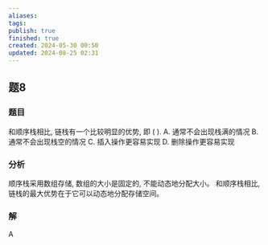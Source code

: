 ```yaml
---
aliases: 
tags: 
publish: true
finished: true
created: 2024-05-30 00:50
updated: 2024-08-25 02:31
---
```

## 题8
### 题目
和顺序栈相比, 链栈有一个比较明显的优势, 即 ( ).
A. 通常不会出现栈满的情况 
B. 通常不会出现栈空的情况
C. 插入操作更容易实现 
D. 删除操作更容易实现
### 分析
顺序栈采用数组存储, 数组的大小是固定的, 不能动态地分配大小。
和顺序栈相比, 链栈的最大优势在于它可以动态地分配存储空间。
### 解
A
